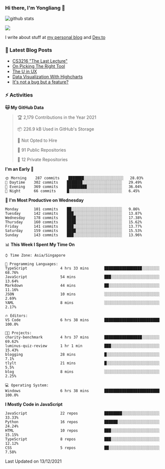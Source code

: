 ### Hi there, I'm Yongliang 👋 
<!--
**tlylt/tlylt** is a ✨ _special_ ✨ repository because its `README.md` (this file) appears on your GitHub profile.

Here are some ideas to get you started:

- 🔭 I’m currently working on ...
- 🌱 I’m currently learning ...
- 👯 I’m looking to collaborate on ...
- 🤔 I’m looking for help with ...
- 💬 Ask me about ...
- 📫 How to reach me: ...
- 😄 Pronouns: ...
- ⚡ Fun fact: ...
-->
![github stats](https://komarev.com/ghpvc/?username=tlylt&color=green&style=plastic)

<img
align="center"
src="https://github-readme-stats.vercel.app/api/?username=tlylt&theme=dracula"
/>

I write about stuff at [my personal blog](https://www.yongliangliu.com/) and [Dev.to](https://dev.to/tlylt)

### 📕 Latest Blog Posts

<!-- BLOG-POST-LIST:START -->
- [CS3216 &quot;The Last Lecture&quot;](https://www.yongliangliu.com/blog/cs3216-the-last-lecture/)
- [On Picking The Right Tool](https://www.yongliangliu.com/blog/on-picking-the-right-tool/)
- [The U in UX](https://www.yongliangliu.com/blog/the-u-in-ux/)
- [Data Visualization With Highcharts](https://www.yongliangliu.com/blog/data-visualization-with-highcharts/)
- [It&#39;s not a bug but a feature?](https://www.yongliangliu.com/blog/its-not-a-bug-but-a-feature/)
<!-- BLOG-POST-LIST:END -->

### ⚡ Activities
<!--START_SECTION:waka-->
**🐱 My GitHub Data** 

> 🏆 2,179 Contributions in the Year 2021
 > 
> 📦 226.9 kB Used in GitHub's Storage 
 > 
> 🚫 Not Opted to Hire
 > 
> 📜 91 Public Repositories 
 > 
> 🔑 12 Private Repositories  
 > 
**I'm an Early 🐤** 

```text
🌞 Morning    287 commits    ███████░░░░░░░░░░░░░░░░░░   28.03% 
🌆 Daytime    302 commits    ███████░░░░░░░░░░░░░░░░░░   29.49% 
🌃 Evening    369 commits    █████████░░░░░░░░░░░░░░░░   36.04% 
🌙 Night      66 commits     █░░░░░░░░░░░░░░░░░░░░░░░░   6.45%

```
📅 **I'm Most Productive on Wednesday** 

```text
Monday       101 commits    ██░░░░░░░░░░░░░░░░░░░░░░░   9.86% 
Tuesday      142 commits    ███░░░░░░░░░░░░░░░░░░░░░░   13.87% 
Wednesday    178 commits    ████░░░░░░░░░░░░░░░░░░░░░   17.38% 
Thursday     160 commits    ████░░░░░░░░░░░░░░░░░░░░░   15.62% 
Friday       141 commits    ███░░░░░░░░░░░░░░░░░░░░░░   13.77% 
Saturday     159 commits    ████░░░░░░░░░░░░░░░░░░░░░   15.53% 
Sunday       143 commits    ███░░░░░░░░░░░░░░░░░░░░░░   13.96%

```


📊 **This Week I Spent My Time On** 

```text
⌚︎ Time Zone: Asia/Singapore

💬 Programming Languages: 
TypeScript               4 hrs 33 mins       █████████████████░░░░░░░░   68.76% 
JavaScript               54 mins             ███░░░░░░░░░░░░░░░░░░░░░░   13.64% 
Markdown                 44 mins             ██░░░░░░░░░░░░░░░░░░░░░░░   11.16% 
JSON                     10 mins             ░░░░░░░░░░░░░░░░░░░░░░░░░   2.69% 
YAML                     8 mins              ░░░░░░░░░░░░░░░░░░░░░░░░░   2.17%

🔥 Editors: 
VS Code                  6 hrs 38 mins       █████████████████████████   100.0%

🐱‍💻 Projects: 
charity-benchmark        4 hrs 37 mins       █████████████████░░░░░░░░   69.62% 
luminus-quiz-review      1 hr 1 min          ███░░░░░░░░░░░░░░░░░░░░░░   15.43% 
blogging                 28 mins             █░░░░░░░░░░░░░░░░░░░░░░░░   7.1% 
tlylt                    21 mins             █░░░░░░░░░░░░░░░░░░░░░░░░   5.5% 
blog                     8 mins              ░░░░░░░░░░░░░░░░░░░░░░░░░   2.25%

💻 Operating System: 
Windows                  6 hrs 38 mins       █████████████████████████   100.0%

```

**I Mostly Code in JavaScript** 

```text
JavaScript               22 repos            ████████░░░░░░░░░░░░░░░░░   33.33% 
Python                   16 repos            ██████░░░░░░░░░░░░░░░░░░░   24.24% 
HTML                     10 repos            ███░░░░░░░░░░░░░░░░░░░░░░   15.15% 
TypeScript               8 repos             ███░░░░░░░░░░░░░░░░░░░░░░   12.12% 
CSS                      5 repos             ██░░░░░░░░░░░░░░░░░░░░░░░   7.58%

```



 Last Updated on 13/12/2021
<!--END_SECTION:waka-->